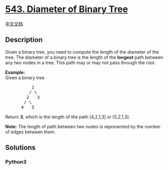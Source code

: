 # [543. Diameter of Binary Tree](https://leetcode.com/problems/diameter-of-binary-tree)

[中文文档](/leetcode/0500-0599/0543.Diameter%20of%20Binary%20Tree/README.md)

## Description

<p>
Given a binary tree, you need to compute the length of the diameter of the tree. The diameter of a binary tree is the length of the <b>longest</b> path between any two nodes in a tree. This path may or may not pass through the root.
</p>

<p>
<b>Example:</b><br />
Given a binary tree <br />
<pre>
          1
         / \
        2   3
       / \     
      4   5    
</pre>
</p>
<p>
Return <b>3</b>, which is the length of the path [4,2,1,3] or [5,2,1,3].
</p>

<p><b>Note:</b>
The length of path between two nodes is represented by the number of edges between them.
</p>

## Solutions

<!-- tabs:start -->

### **Python3**

```python

```

<!-- tabs:end -->
